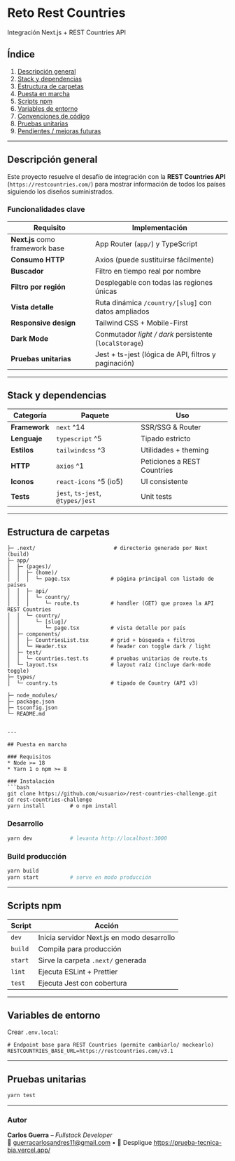 # Reto **Rest Countries**  
Integración Next.js + REST Countries API

## Índice
1. [Descripción general](#descripción-general)  
2. [Stack y dependencias](#stack-y-dependencias)  
3. [Estructura de carpetas](#estructura-de-carpetas)  
4. [Puesta en marcha](#puesta-en-marcha)  
5. [Scripts npm](#scripts-npm)  
6. [Variables de entorno](#variables-de-entorno)  
7. [Convenciones de código](#convenciones-de-código)  
8. [Pruebas unitarias](#pruebas-unitarias)  
9. [Pendientes / mejoras futuras](#pendientes--mejoras-futuras)

---

## Descripción general
Este proyecto resuelve el desafío de integración con la **REST Countries API** (`https://restcountries.com/`) para mostrar información de todos los países siguiendo los diseños suministrados.

### Funcionalidades clave
| Requisito | Implementación |
|-----------|----------------|
| **Next.js** como framework base | App Router (`app/`) y TypeScript |
| **Consumo HTTP** | Axios (puede sustituirse fácilmente) |
| **Buscador** | Filtro en tiempo real por nombre |
| **Filtro por región** | Desplegable con todas las regiones únicas |
| **Vista detalle** | Ruta dinámica `/country/[slug]` con datos ampliados |
| **Responsive design** | Tailwind CSS + Mobile-First |
| **Dark Mode** | Conmutador _light / dark_ persistente (`localStorage`) |
| **Pruebas unitarias** | Jest + ts-jest (lógica de API, filtros y paginación) |

---

## Stack y dependencias
| Categoría | Paquete | Uso |
|-----------|---------|-----|
| **Framework** | `next` ^14 | SSR/SSG & Router |
| **Lenguaje** | `typescript` ^5 | Tipado estricto |
| **Estilos** | `tailwindcss` ^3 | Utilidades + theming |
| **HTTP** | `axios` ^1 | Peticiones a REST Countries |
| **Iconos** | `react-icons` ^5 (io5) | UI consistente |
| **Tests** | `jest`, `ts-jest`, `@types/jest` | Unit tests |


---

## Estructura de carpetas
```
├─ .next/                         # directorio generado por Next (build)
├─ app/
│  ├─ (pages)/
│  │  ├─ (home)/
│  │  │  └─ page.tsx             # página principal con listado de países
│  │  ├─ api/
│  │  │  └─ country/
│  │  │     └─ route.ts          # handler (GET) que proxea la API REST Countries
│  │  └─ country/
│  │     └─ [slug]/
│  │        └─ page.tsx          # vista detalle por país
│  ├─ components/
│  │  ├─ CountriesList.tsx       # grid + búsqueda + filtros
│  │  └─ Header.tsx              # header con toggle dark / light
│  ├─ test/
│  │  └─ countries.test.ts       # pruebas unitarias de route.ts
│  └─ layout.tsx                 # layout raíz (incluye dark-mode toggle)
├─ types/
│  └─ country.ts                 # tipado de Country (API v3)

├─ node_modules/
├─ package.json
├─ tsconfig.json
└─ README.md


---

## Puesta en marcha

### Requisitos
* Node >= 18  
* Yarn 1 o npm >= 8

### Instalación
```bash
git clone https://github.com/<usuario>/rest-countries-challenge.git
cd rest-countries-challenge
yarn install        # o npm install
```

### Desarrollo
```bash
yarn dev            # levanta http://localhost:3000
```

### Build producción
```bash
yarn build
yarn start          # serve en modo producción
```

---

## Scripts npm
| Script | Acción |
|--------|--------|
| `dev` | Inicia servidor Next.js en modo desarrollo |
| `build` | Compila para producción |
| `start` | Sirve la carpeta `.next/` generada |
| `lint` | Ejecuta ESLint + Prettier |
| `test` | Ejecuta Jest con cobertura |

---

## Variables de entorno
Crear `.env.local`:

```env
# Endpoint base para REST Countries (permite cambiarlo/ mockearlo)
RESTCOUNTRIES_BASE_URL=https://restcountries.com/v3.1
```

---



## Pruebas unitarias
```bash
yarn test         

```


---

### Autor
**Carlos Guerra** – *Fullstack Developer*  
📧 <guerracarlosandres11@gmail.com> • 🔗 Despligue https://prueba-tecnica-bia.vercel.app/

